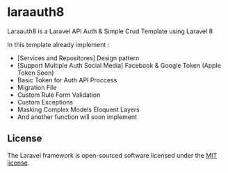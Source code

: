 # laraauth8
Laraauth8 is a Laravel API Auth &amp; Simple Crud Template using Laravel 8

In this template already implement :
- [Services and Repositores] Design pattern 
- [Support Multiple Auth Social Media] Facebook & Google Token (Apple Token Soon)
- Basic Token for Auth API Proccess
- Migration File 
- Custom Rule Form Validation
- Custom Exceptions
- Masking Complex Models Eloquent Layers
- And another function will soon implement


## License

The Laravel framework is open-sourced software licensed under the [MIT license](https://opensource.org/licenses/MIT).

